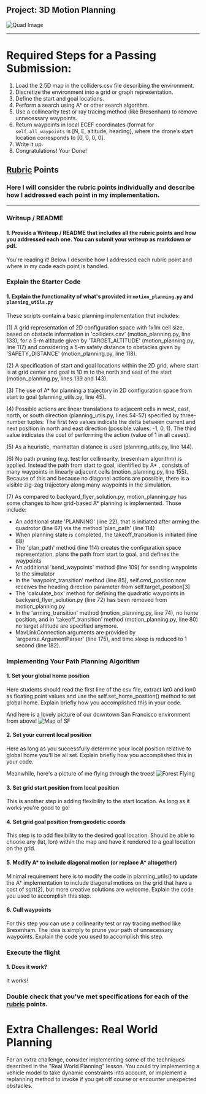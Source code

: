 ## Project: 3D Motion Planning
![Quad Image](./misc/enroute.png)

---


# Required Steps for a Passing Submission:
1. Load the 2.5D map in the colliders.csv file describing the environment.
2. Discretize the environment into a grid or graph representation.
3. Define the start and goal locations.
4. Perform a search using A* or other search algorithm.
5. Use a collinearity test or ray tracing method (like Bresenham) to remove unnecessary waypoints.
6. Return waypoints in local ECEF coordinates (format for `self.all_waypoints` is [N, E, altitude, heading], where the drone’s start location corresponds to [0, 0, 0, 0].
7. Write it up.
8. Congratulations!  Your Done!

## [Rubric](https://review.udacity.com/#!/rubrics/1534/view) Points
### Here I will consider the rubric points individually and describe how I addressed each point in my implementation.  

---
### Writeup / README

#### 1. Provide a Writeup / README that includes all the rubric points and how you addressed each one.  You can submit your writeup as markdown or pdf.  

You're reading it! Below I describe how I addressed each rubric point and where in my code each point is handled.

### Explain the Starter Code

#### 1. Explain the functionality of what's provided in `motion_planning.py` and `planning_utils.py`
These scripts contain a basic planning implementation that includes:

(1) A grid representation of 2D configuration space with 1x1m cell size, based on obstacle information in 'colliders.csv' (motion_planning.py, line 133), for a 5-m altitude given by 'TARGET_ALTITUDE' (motion_planning.py, line 117) and considering a 5-m safety distance to obstacles given by 'SAFETY_DISTANCE' (motion_planning.py, line 118).

(2) A specification of start and goal locations within the 2D grid, where start is at grid center and goal is 10 m to the north and east of the start (motion_planning.py, lines 139 and 143).

(3) The use of A* for planning a trajectory in 2D configuration space from start to goal (planning_utils.py, line 45). 

(4) Possible actions are linear translations to adjacent cells in west, east, north, or south direction (planning_utils.py, lines 54-57) specified by three-number tuples: The first two values indicate the delta between current and next position in north and east direction (possible values: -1, 0, 1). The third value indicates the cost of performing the action (value of 1 in all cases).

(5) As a heuristic, manhattan distance is used (planning_utils.py, line 144).

(6) No path pruning (e.g. test for collinearity, bresenham algorithm) is applied. Instead the path from start to goal, identified by A* , consists of many waypoints in linearly adjacent cells (motion_planning.py, line 155). Because of this and because no diagonal actions are possible, there is a visible zig-zag trajectory along many waypoints in the simulation.

(7) As compared to backyard_flyer_solution.py, motion_planning.py has some changes to how grid-based A* planning is implemented. Those include:

- An additional state 'PLANNING' (line 22), that is initiated after arming the quadrotor (line 67) via the method 'plan_path' (line 114)
- When planning state is completed, the takeoff_transition is initiated (line 68)
- The 'plan_path' method (line 114) creates the configuration space representation, plans the path from start to goal, and defines the waypoints
- An additional 'send_waypoints' method (line 109) for sending waypoints to the simulator
- In the 'waypoint_transition' method (line 85), self.cmd_position now receives the heading direction parameter from self.target_position[3]
- The 'calculate_box' method for defining the quadratic waypoints in backyard_flyer_solution.py (line 72) has been removed from motion_planning.py
- In the 'arming_transition' method (motion_planning.py, line 74), no home position, and in 'takeoff_transition' method (motion_planning.py, line 80) no target altitude are specified anymore.
- MavLinkConnection arguments are provided by 'argparse.ArgumentParser' (line 175), and time.sleep is reduced to 1 second (line 182).



### Implementing Your Path Planning Algorithm

#### 1. Set your global home position
Here students should read the first line of the csv file, extract lat0 and lon0 as floating point values and use the self.set_home_position() method to set global home. Explain briefly how you accomplished this in your code.


And here is a lovely picture of our downtown San Francisco environment from above!
![Map of SF](./misc/map.png)

#### 2. Set your current local position
Here as long as you successfully determine your local position relative to global home you'll be all set. Explain briefly how you accomplished this in your code.


Meanwhile, here's a picture of me flying through the trees!
![Forest Flying](./misc/in_the_trees.png)

#### 3. Set grid start position from local position
This is another step in adding flexibility to the start location. As long as it works you're good to go!

#### 4. Set grid goal position from geodetic coords
This step is to add flexibility to the desired goal location. Should be able to choose any (lat, lon) within the map and have it rendered to a goal location on the grid.

#### 5. Modify A* to include diagonal motion (or replace A* altogether)
Minimal requirement here is to modify the code in planning_utils() to update the A* implementation to include diagonal motions on the grid that have a cost of sqrt(2), but more creative solutions are welcome. Explain the code you used to accomplish this step.

#### 6. Cull waypoints 
For this step you can use a collinearity test or ray tracing method like Bresenham. The idea is simply to prune your path of unnecessary waypoints. Explain the code you used to accomplish this step.



### Execute the flight
#### 1. Does it work?
It works!

### Double check that you've met specifications for each of the [rubric](https://review.udacity.com/#!/rubrics/1534/view) points.
  
# Extra Challenges: Real World Planning

For an extra challenge, consider implementing some of the techniques described in the "Real World Planning" lesson. You could try implementing a vehicle model to take dynamic constraints into account, or implement a replanning method to invoke if you get off course or encounter unexpected obstacles.


